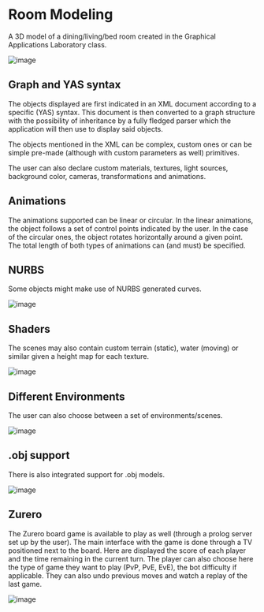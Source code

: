 # Room Modeling

A 3D model of a dining/living/bed room created in the Graphical Applications Laboratory class.

![image](https://user-images.githubusercontent.com/32617691/52222065-8c928d00-289a-11e9-8afc-4719ab65f268.png)

## Graph and YAS syntax

The objects displayed are first indicated in an XML document according to a specific (YAS) syntax. This document is then converted to a graph structure with the possibility of inheritance by a fully fledged parser which the application will then use to display said objects. 

The objects mentioned in the XML can be complex, custom ones or can be simple pre-made (although with custom parameters as well) primitives.

The user can also declare custom materials, textures, light sources, background color, cameras, transformations and animations.

## Animations

The animations supported can be linear or circular. In the linear animations, the object follows a set of control points indicated by the user. In the case of the circular ones, the object rotates horizontally around a given point. The total length of both types of animations can (and must) be specified.

## NURBS

Some objects might make use of NURBS generated curves.

![image](https://user-images.githubusercontent.com/32617691/52222119-a46a1100-289a-11e9-9ad8-1ff1463b92e8.png)

## Shaders

The scenes may also contain custom terrain (static), water (moving) or similar given a height map for each texture. 

![image](https://user-images.githubusercontent.com/32617691/52222305-21958600-289b-11e9-94d9-0febd454d19c.png)

## Different Environments

The user can also choose between a set of environments/scenes.

![image](https://user-images.githubusercontent.com/32617691/52222512-95379300-289b-11e9-8d7d-67e12da7c8f1.png)

## .obj support

There is also integrated support for .obj models.

![image](https://user-images.githubusercontent.com/32617691/52222612-d465e400-289b-11e9-8bda-3c2589f9ddc7.png)

## Zurero

The Zurero board game is available to play as well (through a prolog server set up by the user). The main interface with the game is done through a TV positioned next to the board. Here are displayed the score of each player and the time remaining in the current turn. The player can also choose here the type of game they want to play (PvP, PvE, EvE), the bot difficulty if applicable. They can also undo previous moves and watch a replay of the last game. 

![image](https://user-images.githubusercontent.com/32617691/52223065-cebcce00-289c-11e9-8683-944733aa539a.png)

